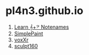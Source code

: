 # pl4n3.github.io
<!-- 1. [vr cubes](/three/r124/examples/webxr_vr_cubes.html) -->
<!-- 1. [cubes124](/test/webvr/cubes124.htm) -->

1. [Learn 𝄞+𝄢 Notenames](/anim/arrows/canv.htm?fn=/anim/arrows/canvNotes/learn/main.js)
1. [SimplePaint](/canvas/paint/simplePaint.htm)
1. [voxXr](/three/anim/voxed/voxXr.htm)
1. [sculpt160](/test/webvr/sculpt160.htm)

<!-- 1. [local editHist](http://192.168.2.110:7000/util/editHist.htm)
1. [bulletXr](/three/anim/bullet/bulletXr.htm)
1. [webxr_xr_sculpt](/three/160/examples/webxr_xr_sculpt.html) 🌱 -->
